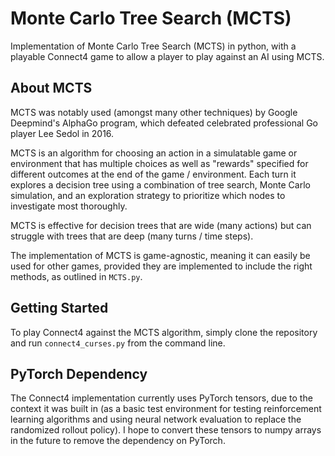# Monte Carlo Tree Search (MCTS)

Implementation of Monte Carlo Tree Search (MCTS) in python, with a playable Connect4 game to allow a player to play against an AI using MCTS.

## About MCTS

MCTS was notably used (amongst many other techniques) by Google Deepmind's AlphaGo program, which defeated celebrated professional Go player Lee Sedol in 2016.

MCTS is an algorithm for choosing an action in a simulatable game or environment that has multiple choices as well as "rewards" specified for different outcomes at the end of the game / environment. Each turn it explores a decision tree using a combination of tree search, Monte Carlo simulation, and an exploration strategy to prioritize which nodes to investigate most thoroughly.

MCTS is effective for decision trees that are wide (many actions) but can struggle with trees that are deep (many turns / time steps).

The implementation of MCTS is game-agnostic, meaning it can easily be used for other games, provided they are implemented to include the right methods, as outlined in `MCTS.py`.

## Getting Started

To play Connect4 against the MCTS algorithm, simply clone the repository and run `connect4_curses.py` from the command line.

## PyTorch Dependency

The Connect4 implementation currently uses PyTorch tensors, due to the context it was built in (as a basic test environment for testing reinforcement learning algorithms and using neural network evaluation to replace the randomized rollout policy). I hope to convert these tensors to numpy arrays in the future to remove the dependency on PyTorch.
